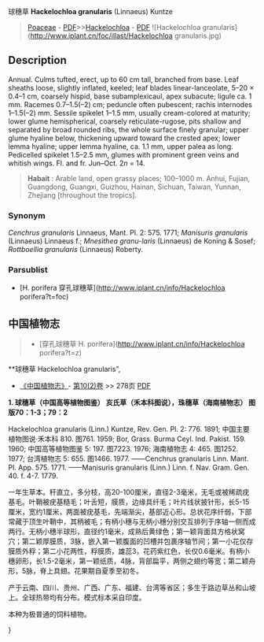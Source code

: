 球穗草 **Hackelochloa granularis** (Linnaeus) Kuntze

> [Poaceae](http://www.iplant.cn/info/Poaceae?t=foc) - [PDF](http://www.iplant.cn/foc/pdf/Poaceae.pdf)>>[Hackelochloa](http://www.iplant.cn/info/Hackelochloa?t=foc) - [PDF](http://www.iplant.cn/foc/pdf/Hackelochloa.pdf)
![Hackelochloa granularis](http://www.iplant.cn/foc/illast/Hackelochloa granularis.jpg)

## Description

Annual. Culms tufted, erect, up to 60 cm tall, branched from base. Leaf sheaths loose, slightly inflated, keeled; leaf blades linear-lanceolate, 5–20 × 0.4–1 cm, coarsely hispid, base subamplexicaul, apex subacute; ligule ca. 1 mm. Racemes 0.7–1.5(–2) cm; peduncle often pubescent; rachis internodes 1–1.5(–2) mm. Sessile spikelet 1–1.5 mm, usually cream-colored at maturity; lower glume hemispherical, coarsely reticulate-rugose, pits shallow and separated by broad rounded ribs, the whole surface finely granular; upper glume hyaline below, thickening upward toward the crested apex; lower lemma hyaline; upper lemma hyaline, ca. 1.1 mm, upper palea as long. Pedicelled spikelet 1.5–2.5 mm, glumes with prominent green veins and whitish wings. Fl. and fr. Jun–Oct. 2*n* = 14.

> **Habait** : 
> Arable land, open grassy places; 100–1000 m. Anhui, Fujian, Guangdong, Guangxi, Guizhou, Hainan, Sichuan, Taiwan, Yunnan, Zhejiang [throughout the tropics].

### Synonym
*Cenchrus granularis* Linnaeus, Mant. Pl. 2: 575. 1771; *Manisuris granularis* (Linnaeus) Linnaeus f.; *Mnesithea granu-laris* (Linnaeus) de Koning & Sosef; *Rottboellia granularis* (Linnaeus) Roberty.

### Parsublist

* [H.  porifera  穿孔球穗草](http://www.iplant.cn/info/Hackelochloa porifera?t=foc)

## 中国植物志

> * [穿孔球穗草  H.  porifera](http://www.iplant.cn/info/Hackelochloa porifera?t=z)

**球穗草 Hackelochloa granularis",

* [《中国植物志》](http://www.iplant.cn/frps)- [第10(2)卷](http://www.iplant.cn/frps/vol/10(2)) >> 278页 [PDF](http://www.iplant.cn/frps/pdf/10(2)/278.pdf)

**1. 球穗草（中国高等植物图鉴）  亥氏草（禾本科图说），珠穗草（海南植物志）  图版70：1-3；79：2**

Hackelochloa granularis (Linn.) Kuntze, Rev. Gen. Pl. 2: 776. 1891; 中国主要植物图说·禾本科 810. 图761. 1959; Bor, Grass. Burma Ceyl. Ind. Pakist. 159. 1960; 中国高等植物图鉴 5: 197. 图7223. 1976; 海南植物志 4: 465. 图1252. 1977; 台湾植物志 5: 655. 图1466. 1977. ——Cenchrus granularis Linn. Mant. Pl. App. 575. 1771. ——Manisuris granularis (Linn.) Linn. f. Nav. Gram. Gen. 40. f. 4-7. 1779.

一年生草本。秆直立，多分枝，高20-100厘米，直径2-3毫米，无毛或被稀疏疣基毛。叶鞘被疣基糙毛；叶舌短，膜质，边缘具纤毛；叶片线状披针形，长5-15厘米，宽约1厘米，两面被疣基毛，先端渐尖，基部近心形。总状花序纤弱，下部常藏于顶生叶鞘中，其柄被毛；有柄小穗与无柄小穗分别交互排列于序轴一侧而成两行。无柄小穗半球形，直径约1毫米，成熟后黄绿色；第一颖背面具方格状窝穴；第二颖厚膜质，3脉，嵌入第一颖腹面的凹槽并包裹序轴节间；第一小花仅存膜质外稃；第二小花两性，稃膜质，雄蕊3，花药紫红色，长仅0.6毫米。有柄小穗卵形，长1.5-2毫米，第一颖纸质，4脉，背部扁平，两侧之翅约等宽；第二颖舟形，5脉，脊上具翅。花果期自夏季至初冬。

产于云南、四川、贵州、广西、广东、福建、台湾等省区；多生于路边草丛和山坡上。全球热带均有分布。模式标本采自印度。

本种为极普通的饲料植物。

}